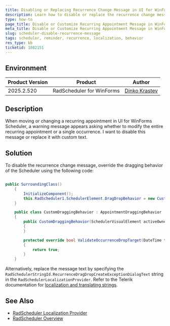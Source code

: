 ```yaml
---
title: Disabling or Replacing Recurrence Change Message in UI for WinForms Scheduler
description: Learn how to disable or replace the recurrence change message displayed in UI for WinForms Scheduler when modifying recurring appointments.
type: how-to
page_title: Disable or Customize Recurring Appointment Message in WinForms Scheduler
meta_title: Disable or Customize Recurring Appointment Message in WinForms Scheduler
slug: scheduler-disable-recurrence-message
tags: scheduler, reminder, recurrence, localization, behavior
res_type: kb
ticketid: 1082151
---
```


## Environment
|Product Version|Product|Author|
|----|----|----|
|2025.2.520|RadScheduler for WinForms|[Dinko Krastev](https://www.telerik.com/blogs/author/dinko-krastev)|

## Description

When moving or changing a recurring appointment in UI for WinForms Scheduler, a warning message appears asking whether to modify the entire recurring appointment or a single occurrence. I want to disable this message or replace it with custom text.


## Solution

To disable the recurrence change message, override the dragging behavior of the Scheduler using the following code:

````C#

public SurroundingClass()
    {
        InitializeComponent();
        this.RadScheduler1.SchedulerElement.DragDropBehavior = new CustomDraggingBehavior(this.RadScheduler1.SchedulerElement);
    }

    public class CustomDraggingBehavior : AppointmentDraggingBehavior
    {
        public CustomDraggingBehavior(SchedulerVisualElement activeOwner) : base(activeOwner)
        {
        }

        protected override bool ValidateOccurrenceDropTarget(DateTime targetStartDate, DateTime targetEndDate, bool allDay)
        {
            return true;
        }
    }

````

Alternatively, replace the message text by specifying the `RadSchedulerStringId.RecurrenceDragDropCreateExceptionDialogText` string in the `RadSchedulerLocalizationProvider`. Refer to the Telerik documentation for [localization and translating strings](https://docs.telerik.com/devtools/winforms/scheduler/localization/translating-strings).

## See Also

* [RadScheduler Localization Provider](https://docs.telerik.com/devtools/winforms/scheduler/localization/translating-strings)
* [RadScheduler Overview](https://docs.telerik.com/devtools/winforms/scheduler/overview) 

